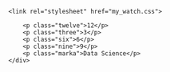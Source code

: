 <!DOCTYPE html>
<html lang="en">
<head>
    <meta charset="UTF-8">
    <meta http-equiv="X-UA-Compatible" content="IE=edge">
    <meta name="viewport" content="width=device-width, initial-scale=1.0">
    <title>Document</title>
    
    <link rel="stylesheet" href="my_watch.css">
</head>
<body>
    <div class="container">
        <div class="circle_h"><div class="hour"></div></div>
        <div class="circle_m"><div class="minute"></div></div>
        <div class="circle_s"><div class="second"></div></div>

        <p class="twelve">12</p>
        <p class="three">3</p>
        <p class="six">6</p>
        <p class="nine">9</p>
        <p class="marka">Data Science</p>
    </div>
</body>
</html>